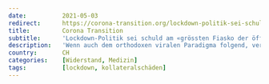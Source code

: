 ```yaml
---
date:          2021-05-03
redirect:      https://corona-transition.org/lockdown-politik-sei-schuld-am-grossten-fiasko-der-offentlichen-gesundheit-in
title:         Corona Transition
subtitle:      'Lockdown-Politik sei schuld am «grössten Fiasko der öffentlichen Gesundheit in der Geschichte»'
description:   'Wenn auch dem orthodoxen viralen Paradigma folgend, veröffentlichten Martin Kulldorff, Professor für Medizin an der Harvard Universität, und Jay (...)'
country:       CH
categories:    [Widerstand, Medizin]
tags:          [lockdown, kollateralschäden]
---
```

